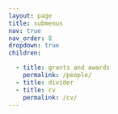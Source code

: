 ```yaml
---
layout: page
title: submenus
nav: true
nav_order: 8
dropdown: true
children:

  - title: grants and awards
    permalink: /people/
  - title: divider
  - title: cv
    permalink: /cv/
---
```

